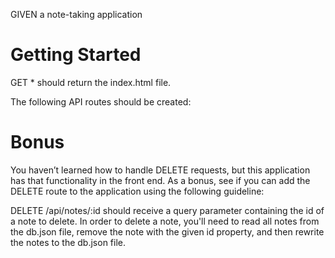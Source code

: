 GIVEN a note-taking application
<!-- WHEN I open the Note Taker
THEN I am presented with a landing page with a link to a notes page
WHEN I click on the link to the notes page
THEN I am presented with a page with existing notes listed in the left-hand column, plus empty fields to enter a new note title and the note’s text in the right-hand column -->
<!-- WHEN I enter a new note title and the note’s text
THEN a Save icon appears in the navigation at the top of the page -->
<!-- WHEN I click on the Save icon
THEN the new note I have entered is saved and appears in the left-hand column with the other existing notes -->
<!-- WHEN I click on an existing note in the list in the left-hand column
THEN that note appears in the right-hand column
WHEN I click on the Write icon in the navigation at the top of the page
THEN I am presented with empty fields to enter a new note title and the note’s text in the right-hand column -->

# Getting Started

<!-- The application should have a db.json file on the back end that will be used to store and retrieve notes using the fs module. -->

<!-- The following HTML routes should be created: -->

<!-- GET /notes should return the notes.html file. -->

GET * should return the index.html file.

The following API routes should be created:

<!-- GET /api/notes should read the db.json file and return all saved notes as JSON. -->

<!-- POST /api/notes should receive a new note to save on the request body, add it to the db.json file, and then return the new note to the client. You'll need to find a way to give each note a unique id when it's saved (look into npm packages that could do this for you). -->

# Bonus

You haven’t learned how to handle DELETE requests, but this application has that functionality in the front end. As a bonus, see if you can add the DELETE route to the application using the following guideline:

DELETE /api/notes/:id should receive a query parameter containing the id of a note to delete. In order to delete a note, you'll need to read all notes from the db.json file, remove the note with the given id property, and then rewrite the notes to the db.json file.
